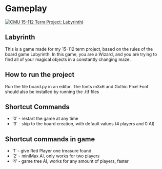 # Gameplay
[![CMU 15-112 Term Project: Labyrinth](https://i.imgur.com/XcKfYSw.png))](https://www.youtube.com/watch?v=BQ9mzY54iyI "CMU 15-112 Term Project: Labyrinth")

## Labyrinth
This is a game made for my 15-112 term project, based on the rules of the board game Labyrinth. In this game, you are a Wizard, and you are trying to find all of your magical objects in a constantly changing maze. 

## How to run the project
Run the file board.py in an editor. The fonts m3x6 and Gothic Pixel Font should also be installed by running the .ttf files

## Shortcut Commands
* ‘0’ - restart the game at any time
* ‘3’ - skip to the board creation, with default values (4 players and 0 AI)

## Shortcut commands in game
* ‘1’ - give Red Player one treasure found
* ‘2‘ - miniMax AI, only works for two players
* ‘4’ - game tree AI, works for any amount of players, faster
